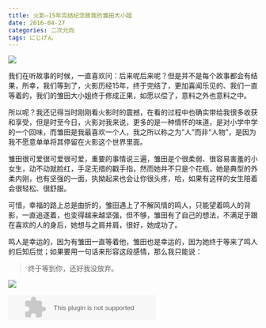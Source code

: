 ```yaml
---
title: 火影—15年完结纪念致我的雏田大小姐
date: 2016-04-27
categories: 二次元向
tags: にじげん
---
```

![](/img/pics/2016-04-27/3.png)

我们在听故事的时候，一直喜欢问：后来呢后来呢？但是并不是每个故事都会有结果，所幸，我们等到了，火影历经15年，终于完结了，更加喜闻乐见的、我们一直等着的，我们的雏田大小姐终于修成正果，如愿以偿了，意料之外也意料之中。  

<!--more-->

所以呢？我还记得当时刚刚看火影时的震撼，在看的过程中也确实带给我很多收获和享受，但是时至今日，火影对我来说，更多的是一种情怀的味道，是对小学中学的一个回味，而雏田是我最喜欢一个人，我之所以称之为“人”而非“人物”，是因为我不愿意单单将其停留在火影这个世界里面。

雏田很可爱很可爱很可爱，重要的事情说三遍，雏田是个很柔弱、很容易害羞的小女生，动不动就脸红，手足无措的戳手指，然而她并不只是个花瓶，她是典型的外柔内刚，也有坚强的一面，执拗起来也会让你很头疼，哈，如果有这样的女生陪着会很轻松、很舒服。

可惜，幸福的路上总是曲折的，雏田遇上了不解风情的鸣人，只能望着鸣人的背影，一直追逐着，也变得越来越坚强，但不够，雏田有了自己的想法，不满足于跟在喜欢的人的身后，她想与之肩并肩，很好，她成功了。

鸣人是幸运的，因为有雏田一直等着他，雏田也是幸运的，因为她终于等来了鸣人的后知后觉；如果要用一句话来形容这段感情，那么我只能说：

>终于等到你，还好我没放弃。

![](/img/pics/2016-04-27/1.jpg)

<embed src="http://music.163.com/style/swf/widget.swf?sid=27836179&type=2&auto=1&width=278&height=32" width="298" height="52"  allowNetworking="all"></embed>



